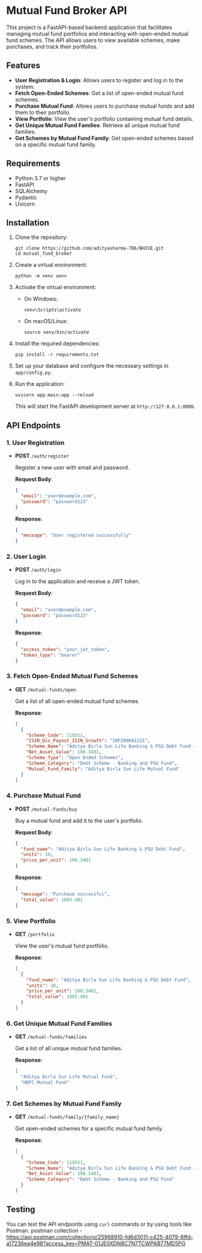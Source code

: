 # Mutual Fund Broker API

This project is a FastAPI-based backend application that facilitates managing mutual fund portfolios and interacting with open-ended mutual fund schemes. The API allows users to view available schemes, make purchases, and track their portfolios.

## Features

- **User Registration & Login**: Allows users to register and log in to the system.
- **Fetch Open-Ended Schemes**: Get a list of open-ended mutual fund schemes.
- **Purchase Mutual Fund**: Allows users to purchase mutual funds and add them to their portfolio.
- **View Portfolio**: View the user's portfolio containing mutual fund details.
- **Get Unique Mutual Fund Families**: Retrieve all unique mutual fund families.
- **Get Schemes by Mutual Fund Family**: Get open-ended schemes based on a specific mutual fund family.

## Requirements

- Python 3.7 or higher
- FastAPI
- SQLAlchemy
- Pydantic
- Uvicorn

## Installation

1. Clone the repository:

   ```
   git clone https://github.com/adityasharma-786/BHIVE.git
   cd mutual_fund_broker
   ```

2. Create a virtual environment:

   ```
   python -m venv venv
   ```

3. Activate the virtual environment:
   
   - On Windows:

     ```
     venv\Scripts\activate
     ```

   - On macOS/Linux:

     ```
     source venv/bin/activate
     ```

4. Install the required dependencies:

   ```
   pip install -r requirements.txt
   ```

5. Set up your database and configure the necessary settings in `app/config.py`.

6. Run the application:

   ```
   uvicorn app.main:app --reload
   ```

   This will start the FastAPI development server at `http://127.0.0.1:8000`.

## API Endpoints

### 1. **User Registration**

- **POST** `/auth/register`
  
  Register a new user with email and password.

  **Request Body**:
  ```json
  {
    "email": "user@example.com",
    "password": "password123"
  }
  ```

  **Response**:
  ```json
  {
    "message": "User registered successfully"
  }
  ```

### 2. **User Login**

- **POST** `/auth/login`
  
  Log in to the application and receive a JWT token.

  **Request Body**:
  ```json
  {
    "email": "user@example.com",
    "password": "password123"
  }
  ```

  **Response**:
  ```json
  {
    "access_token": "your_jwt_token",
    "token_type": "bearer"
  }
  ```

### 3. **Fetch Open-Ended Mutual Fund Schemes**

- **GET** `/mutual-funds/open`
  
  Get a list of all open-ended mutual fund schemes.

  **Response**:
  ```json
  [
    {
      "Scheme_Code": 119551,
      "ISIN_Div_Payout_ISIN_Growth": "INF209KA12Z1",
      "Scheme_Name": "Aditya Birla Sun Life Banking & PSU Debt Fund - DIRECT - IDCW",
      "Net_Asset_Value": 108.3481,
      "Scheme_Type": "Open Ended Schemes",
      "Scheme_Category": "Debt Scheme - Banking and PSU Fund",
      "Mutual_Fund_Family": "Aditya Birla Sun Life Mutual Fund"
    }
  ]
  ```

### 4. **Purchase Mutual Fund**

- **POST** `/mutual-funds/buy`
  
  Buy a mutual fund and add it to the user's portfolio.

  **Request Body**:
  ```json
  {
    "fund_name": "Aditya Birla Sun Life Banking & PSU Debt Fund",
    "units": 10,
    "price_per_unit": 108.3481
  }
  ```

  **Response**:
  ```json
  {
    "message": "Purchase successful",
    "total_value": 1083.481
  }
  ```

### 5. **View Portfolio**

- **GET** `/portfolio`
  
  View the user's mutual fund portfolio.

  **Response**:
  ```json
  [
    {
      "fund_name": "Aditya Birla Sun Life Banking & PSU Debt Fund",
      "units": 10,
      "price_per_unit": 108.3481,
      "total_value": 1083.481
    }
  ]
  ```

### 6. **Get Unique Mutual Fund Families**

- **GET** `/mutual-funds/families`
  
  Get a list of all unique mutual fund families.

  **Response**:
  ```json
  [
    "Aditya Birla Sun Life Mutual Fund",
    "HDFC Mutual Fund"
  ]
  ```

### 7. **Get Schemes by Mutual Fund Family**

- **GET** `/mutual-funds/family/{family_name}`
  
  Get open-ended schemes for a specific mutual fund family.

  **Response**:
  ```json
  [
    {
      "Scheme_Code": 119551,
      "Scheme_Name": "Aditya Birla Sun Life Banking & PSU Debt Fund - DIRECT - IDCW",
      "Net_Asset_Value": 108.3481,
      "Scheme_Category": "Debt Scheme - Banking and PSU Fund"
    }
  ]
  ```

## Testing

You can test the API endpoints using `curl` commands or by using tools like Postman.
postman collection - https://api.postman.com/collections/25968910-fd6d3011-c425-4079-8ffd-a17236ea4e98?access_key=PMAT-01JE0XDN8C7N7TCWPAB77MD5PG
